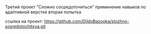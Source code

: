 Третий проект "Сложно сосредоточиться" приминение навыков по адаптивной верстке
вторая попытка

ссылка на проект: https://github.com/DildoBazooka/slozhno-sosredotochitsya.git